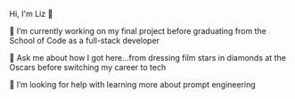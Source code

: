 Hi, I'm Liz 👋

🔭 I’m currently working on my final project before graduating from the School of Code as a full-stack developer

💬 Ask me about how I got here...from dressing film stars in diamonds at the Oscars before switching my career to tech

🤔 I’m looking for help with learning more about prompt engineering
